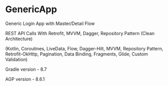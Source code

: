 # GenericApp
Generic Login App with Master/Detail Flow

REST API Calls With Retrofit, MVVM, Dagger, Repository Pattern (Clean Architecture)

(Kotlin, Coroutines, LiveData, Flow,
Dagger-Hilt, MVVM, Repository Pattern,
Retrofit-OkHttp, Pagination, Data Binding, 
Fragments, Glide, Custom Validation)

Gradle version - 8.7

AGP version - 8.6.1




